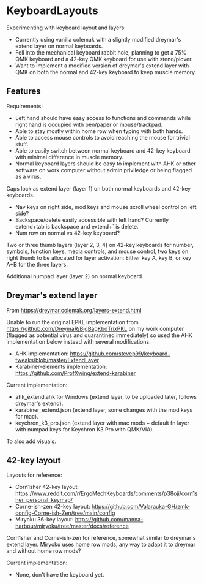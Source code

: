 # KeyboardLayouts
Experimenting with keyboard layout and layers: 
- Currently using vanilla colemak with a slightly modified dreymar's extend layer on normal keyboards.
- Fell into the mechanical keyboard rabbit hole, planning to get a 75% QMK keyboard and a 42-key QMK keyboard for use with steno/plover.
- Want to implement a modified version of dreymar's extend layer with QMK on both the normal and 42-key keyboard to keep muscle memory. 

## Features
Requirements:
- Left hand should have easy access to functions and commands while right hand is occupied with pen/paper or mouse/trackpad.
- Able to stay mostly within home row when typing with both hands.
- Able to access mouse controls to avoid reaching the mouse for trivial stuff.
- Able to easily switch between normal keyboard and 42-key keyboard with minimal difference in muscle memory.
- Normal keyboard layers should be easy to implement with AHK or other software on work computer without admin priviledge or being flagged as a virus.

Caps lock as extend layer (layer 1) on both normal keyboards and 42-key keyboards.
- Nav keys on right side, mod keys and mouse scroll wheel control on left side?
- Backspace/delete easily accessible with left hand? Currently extend+tab is backspace and extend+` is delete.
- Num row on normal vs 42-key keyboard?

Two or three thumb layers (layer 2, 3, 4) on 42-key keyboards for number, symbols, function keys, media controls, and mouse control, two keys on right thumb to be allocated for layer activation: Either key A, key B, or key A+B for the three layers. 

Additional numpad layer (layer 2) on normal keyboard.

## Dreymar's extend layer
From https://dreymar.colemak.org/layers-extend.html

Unable to run the original EPKL implementation from https://github.com/DreymaR/BigBagKbdTrixPKL on my work computer (flagged as potential virus and quarantined immediately) so used the AHK implementation below instead with several modifications.
- AHK implementation: https://github.com/stevep99/keyboard-tweaks/blob/master/ExtendLayer
- Karabiner-elements implementation: https://github.com/ProfXwing/extend-karabiner

Current implementation:
- ahk_extend.ahk for Windows (extend layer, to be uploaded later, follows dreymar's extend).
- karabiner_extend.json (extend layer, some changes with the mod keys for mac).
- keychron_k3_pro.json (extend layer with mac mods + default fn layer with numpad keys for Keychron K3 Pro with QMK/VIA).

To also add visuals.

## 42-key layout
Layouts for reference:
- Corn1sher 42-key layout: https://www.reddit.com/r/ErgoMechKeyboards/comments/p38oji/corn1sher_personal_keymap/
- Corne-ish-zen 42-key layout: https://github.com/Valarauka-GH/zmk-config-Corne-ish-Zen/tree/main/config
- Miryoku 36-key layout: https://github.com/manna-harbour/miryoku/tree/master/docs/reference

Corn1sher and Corne-ish-zen for reference, somewhat similar to dreymar's extend layer. Miryoku uses home row mods, any way to adapt it to dreymar and without home row mods?

Current implementation:
- None, don't have the keyboard yet. 
